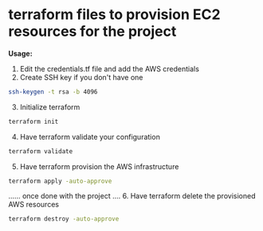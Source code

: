 # terraform files to provision EC2 resources for the project

**Usage:**

1. Edit the credentials.tf file and add the AWS credentials
2. Create SSH key if you don't have one
```sh
ssh-keygen -t rsa -b 4096
```
3. Initialize terraform
```sh
terraform init
```
4. Have terraform validate your configuration
```sh
terraform validate
```
5. Have terraform provision the AWS infrastructure
```sh
terraform apply -auto-approve
```
...... once done with the project ....
6. Have terraform delete the provisioned AWS resources
```sh
terraform destroy -auto-approve
```
